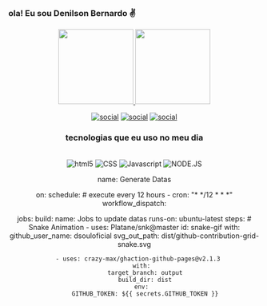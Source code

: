 
### ola! Eu sou Denilson Bernardo ✌️

<div align="center">
  <a href="https://github.com/dsouloficial">
    <img height="150em" src="https://github-readme-stats.vercel.app/api?username=dsouloficial&count_private=true&include_all_commits=true&show_icons=true&theme=dracula&hide_border=false&show_owner=true"/>
    <img height="150em" src="https://github-readme-stats.vercel.app/api/top-langs/?username=dsouloficial&theme=dracula&hide_border=false&&layout=compact"/>


[![social](https://img.shields.io/badge/Instagram-E4405F?style=for-the-badge&logo=instagram&logoColor=white)](https://instagram.com/dsoul_oficial)
[![social](https://img.shields.io/badge/Twitter-1DA1F2?style=for-the-badge&logo=twitter&logoColor=white)](https://Twitter.com/dsouloficial)
[![social](https://img.shields.io/badge/LinkedIn-0077B5?style=for-the-badge&logo=linkedin&logoColor=white)](https://Linkedln.com/DenilsonBernardo)


### tecnologias que eu uso no meu dia 

<div style="display: inline_block"><br/>
<img algin="center" alt= html5 src= https://img.shields.io/badge/HTML5-E34F26?style=for-the-badge&logo=html5&logoColor=white />
<img algin="center" alt= CSS src=https://img.shields.io/badge/CSS3-1572B6?style=for-the-badge&logo=css3&logoColor=white/>
<img algin="center" alt= Javascript src=https://img.shields.io/badge/JavaScript-F7DF1E?style=for-the-badge&logo=javascript&logoColor=black /> 
<img algin="center" alt= NODE.JS src= https://img.shields.io/badge/Node.js-43853D?style=for-the-badge&logo=node.js&logoColor=white/>

name: Generate Datas

on:
  schedule: # execute every 12 hours
    - cron: "* */12 * * *"
  workflow_dispatch:

jobs:
  build:
    name: Jobs to update datas
    runs-on: ubuntu-latest
    steps:
      # Snake Animation
      - uses: Platane/snk@master
        id: snake-gif
        with:
          github_user_name: dsouloficial
          svg_out_path: dist/github-contribution-grid-snake.svg

      - uses: crazy-max/ghaction-github-pages@v2.1.3
        with:
          target_branch: output
          build_dir: dist
        env:
          GITHUB_TOKEN: ${{ secrets.GITHUB_TOKEN }}
